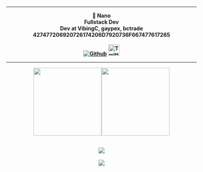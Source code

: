 
<center>
<p align="middle"><img align="middle" style="width: 10px;" src="https://imgur.com/xva0kra.png"> </img>
<hr>
<p align="middle"><b>🎩 Nano <br>
	Fullstack Dev<br>
        Dev at VibingC, gaypex, bctrade<br>
        427477206920726174206D7920736F667477617265 <br> <br>
	<a href="https://github.com/psauxx/">
    <img alt="Github" src="https://img.shields.io/github/followers/psauxx?style=for-the-badge&color=black&label=Follow%20Me&logoColor=0d1117&logo=github"></a>   
	<a href="https://twitter.com/ps_aux_"> <img alt="Twitter" style="height: 30px;" src="https://img.shields.io/twitter/follow/ps_aux_?style=for-the-badge&color=black&label=Follow%20Me&logoColor=0d1117&logo=twitter"></img><a> 
<hr>
	


<p align="middle"><img height="180em" src="https://github-readme-stats.vercel.app/api?username=psauxx&show_icons=true&theme=radical" /><img height="180em" src="https://github-readme-stats-eight-theta.vercel.app/api/top-langs/?username=psauxx&theme=radical&layout=compact&exclude_lang=java+r" /><br><br>
	<p align="middle"><img src="https://github-readme-stats.vercel.app/api/top-langs/?username=psauxx&langs_count=8&theme=radical&layout=compact">  </img><br><br>

<img src="https://komarev.com/ghpvc/?username=psauxx&style=flat-square">

</p>
